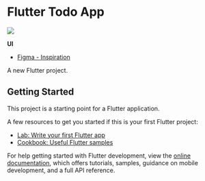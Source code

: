 # Flutter Todo App

![](https://i.imgur.com/mksmb7x.jpg)


**UI**
- [Figma - Inspiration](https://www.figma.com/file/2BmITb4vT52bGLnxHdr0F3/Today's-Assistant---FREE-(Community)?type=design&t=9ETYcBb8Q2WW1c5c-1)

A new Flutter project.

## Getting Started

This project is a starting point for a Flutter application.

A few resources to get you started if this is your first Flutter project:

- [Lab: Write your first Flutter app](https://docs.flutter.dev/get-started/codelab)
- [Cookbook: Useful Flutter samples](https://docs.flutter.dev/cookbook)

For help getting started with Flutter development, view the
[online documentation](https://docs.flutter.dev/), which offers tutorials,
samples, guidance on mobile development, and a full API reference.
